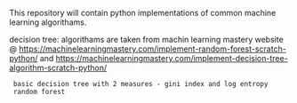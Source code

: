 This repository will contain python implementations of common machine learning algorithams.

decision tree:
     algorithams are taken from machin learning mastery website @ https://machinelearningmastery.com/implement-random-forest-scratch-python/ and https://machinelearningmastery.com/implement-decision-tree-algorithm-scratch-python/
     
     basic decision tree with 2 measures - gini index and log entropy
     random forest
